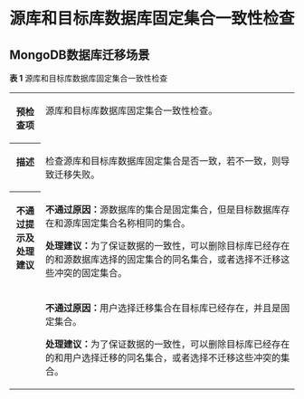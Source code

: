 # 源库和目标库数据库固定集合一致性检查<a name="drs_11_0110"></a>

## MongoDB数据库迁移场景<a name="section14404223174716"></a>

**表 1**  源库和目标库数据库固定集合一致性检查

<a name="table1286312219628"></a>
<table><tbody><tr id="row1333815319628"><th class="firstcol" valign="top" width="11%" id="mcps1.2.3.1.1"><p id="p16418526191940"><a name="p16418526191940"></a><a name="p16418526191940"></a><strong id="b13549013191940"><a name="b13549013191940"></a><a name="b13549013191940"></a>预检查项</strong></p>
</th>
<td class="cellrowborder" valign="top" width="89%" headers="mcps1.2.3.1.1 "><p id="p59157410191053"><a name="p59157410191053"></a><a name="p59157410191053"></a>源库和目标库数据库固定集合一致性检查。</p>
</td>
</tr>
<tr id="row59198819628"><th class="firstcol" valign="top" width="11%" id="mcps1.2.3.2.1"><p id="p12227812191940"><a name="p12227812191940"></a><a name="p12227812191940"></a><strong id="b42941445191940"><a name="b42941445191940"></a><a name="b42941445191940"></a>描述</strong></p>
</th>
<td class="cellrowborder" valign="top" width="89%" headers="mcps1.2.3.2.1 "><p id="p2174934014558"><a name="p2174934014558"></a><a name="p2174934014558"></a>检查源库和目标库数据库固定集合是否一致，若不一致，则导致迁移失败。</p>
</td>
</tr>
<tr id="row1569635610418"><th class="firstcol" rowspan="2" valign="top" width="11%" id="mcps1.2.3.3.1"><p id="p31582987191940"><a name="p31582987191940"></a><a name="p31582987191940"></a><strong id="b15811431191940"><a name="b15811431191940"></a><a name="b15811431191940"></a>不通过提示及<strong id="b117671048113514"><a name="b117671048113514"></a><a name="b117671048113514"></a>处理建议</strong></strong></p>
</th>
<td class="cellrowborder" valign="top" width="89%" headers="mcps1.2.3.3.1 "><p id="p24842110422"><a name="p24842110422"></a><a name="p24842110422"></a><strong id="b1382633234210"><a name="b1382633234210"></a><a name="b1382633234210"></a>不通过原因：</strong>源数据库的集合是固定集合，但是目标数据库存在和源库固定集合名称相同的集合。</p>
<p id="p533151894218"><a name="p533151894218"></a><a name="p533151894218"></a><strong id="b2697123644219"><a name="b2697123644219"></a><a name="b2697123644219"></a>处理建议：</strong>为了保证数据的一致性，可以删除目标库已经存在的和源数据库选择的固定集合的同名集合，或者选择不迁移这些冲突的固定集合。</p>
</td>
</tr>
<tr id="row982819064215"><td class="cellrowborder" valign="top" headers="mcps1.2.3.3.1 "><p id="p18281909423"><a name="p18281909423"></a><a name="p18281909423"></a><strong id="b193215374313"><a name="b193215374313"></a><a name="b193215374313"></a>不通过原因：</strong>用户选择迁移集合在目标库已经存在，并且是固定集合。</p>
<p id="p14788165610424"><a name="p14788165610424"></a><a name="p14788165610424"></a><strong id="b10292166164311"><a name="b10292166164311"></a><a name="b10292166164311"></a>处理建议：</strong>为了保证数据的一致性，可以删除目标库已经存在的和用户选择迁移的同名集合，或者选择不迁移这些冲突的集合。</p>
</td>
</tr>
</tbody>
</table>

